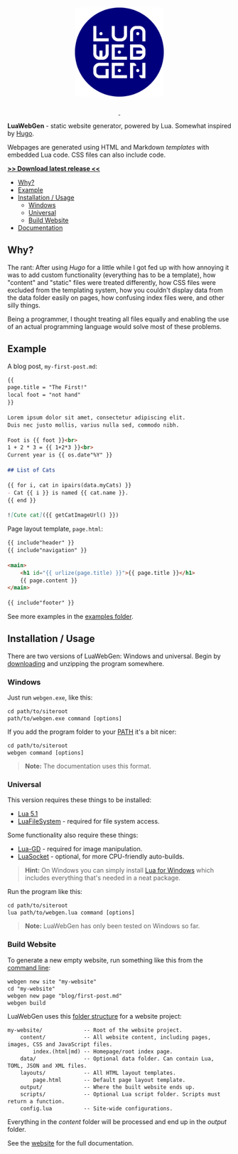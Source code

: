 <h1 align="center"><img src="gfx/logo.png" width="200" height="200" alt="LuaWebGen" title="LuaWebGen"></h1>

<p align="center">
	<a href="https://github.com/ReFreezed/LuaWebGen/releases/latest">
		<img src="https://img.shields.io/github/release/ReFreezed/LuaWebGen.svg" alt="">
	</a>
	<a href="https://github.com/ReFreezed/LuaWebGen/blob/master/LICENSE">
		<img src="https://img.shields.io/github/license/ReFreezed/LuaWebGen.svg" alt="">
	</a>
</p>

**LuaWebGen** - static website generator, powered by Lua. Somewhat inspired by [Hugo](https://gohugo.io/).

Webpages are generated using HTML and Markdown *templates* with embedded Lua code.
CSS files can also include code.

[**>> Download latest release <<**](https://github.com/ReFreezed/LuaWebGen/releases/latest)

- [Why?](#why)
- [Example](#example)
- [Installation / Usage](#installation--usage)
	- [Windows](#windows)
	- [Universal](#universal)
	- [Build Website](#build-website)
- [Documentation](http://luawebgen.refreezed.com/docs/)



## Why?

The rant: After using *Hugo* for a little while I got fed up with
how annoying it was to add custom functionality (everything has to be a template),
how "content" and "static" files were treated differently,
how CSS files were excluded from the templating system,
how you couldn't display data from the data folder easily on pages,
how confusing index files were, and other silly things.

Being a programmer, I thought treating all files equally and enabling the use of an actual programming
language would solve most of these problems.



## Example

A blog post, `my-first-post.md`:

```markdown
{{
page.title = "The First!"
local foot = "not hand"
}}

Lorem ipsum dolor sit amet, consectetur adipiscing elit.
Duis nec justo mollis, varius nulla sed, commodo nibh.

Foot is {{ foot }}<br>
1 + 2 * 3 = {{ 1+2*3 }}<br>
Current year is {{ os.date"%Y" }}

## List of Cats

{{ for i, cat in ipairs(data.myCats) }}
- Cat {{ i }} is named {{ cat.name }}.
{{ end }}

![Cute cat]({{ getCatImageUrl() }})
```

Page layout template, `page.html`:

```html
{{ include"header" }}
{{ include"navigation" }}

<main>
	<h1 id="{{ urlize(page.title) }}">{{ page.title }}</h1>
	{{ page.content }}
</main>

{{ include"footer" }}
```

See more examples in the [examples folder](https://github.com/ReFreezed/LuaWebGen/tree/master/examples).



## Installation / Usage

There are two versions of LuaWebGen: Windows and universal.
Begin by [downloading](https://github.com/ReFreezed/LuaWebGen/releases/latest) and unzipping the program somewhere.


### Windows
Just run `webgen.exe`, like this:

```batch
cd path/to/siteroot
path/to/webgen.exe command [options]
```

If you add the program folder to your [PATH](https://www.computerhope.com/issues/ch000549.htm)
it's a bit nicer:

```batch
cd path/to/siteroot
webgen command [options]
```

> **Note:** The documentation uses this format.


### Universal
This version requires these things to be installed:

- [Lua 5.1](https://www.lua.org/)
- [LuaFileSystem](https://keplerproject.github.io/luafilesystem/) - required for file system access.

Some functionality also require these things:

- [Lua-GD](https://ittner.github.io/lua-gd/) - required for image manipulation.
- [LuaSocket](http://w3.impa.br/~diego/software/luasocket/home.html) - optional, for more CPU-friendly auto-builds.

> **Hint:** On Windows you can simply install [Lua for Windows](https://github.com/rjpcomputing/luaforwindows)
> which includes everything that's needed in a neat package.

Run the program like this:

```batch
cd path/to/siteroot
lua path/to/webgen.lua command [options]
```

> **Note:** LuaWebGen has only been tested on Windows so far.


### Build Website

To generate a new empty website, run something like this from the
[command line](http://luawebgen.refreezed.com/docs/command-line/):

```batch
webgen new site "my-website"
cd "my-website"
webgen new page "blog/first-post.md"
webgen build
```

LuaWebGen uses this [folder structure](http://luawebgen.refreezed.com/docs/#folder-structure) for a website project:

```
my-website/             -- Root of the website project.
    content/            -- All website content, including pages, images, CSS and JavaScript files.
        index.(html|md) -- Homepage/root index page.
    data/               -- Optional data folder. Can contain Lua, TOML, JSON and XML files.
    layouts/            -- All HTML layout templates.
        page.html       -- Default page layout template.
    output/             -- Where the built website ends up.
    scripts/            -- Optional Lua script folder. Scripts must return a function.
    config.lua          -- Site-wide configurations.
```

Everything in the *content* folder will be processed and end up in the *output* folder.

See the [website](http://luawebgen.refreezed.com/docs/) for the full documentation.


